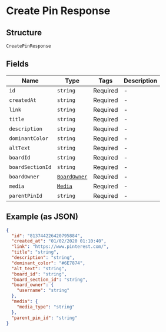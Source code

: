 
# Create Pin Response

## Structure

`CreatePinResponse`

## Fields

| Name | Type | Tags | Description |
|  --- | --- | --- | --- |
| `id` | `string` | Required | - |
| `createdAt` | `string` | Required | - |
| `link` | `string` | Required | - |
| `title` | `string` | Required | - |
| `description` | `string` | Required | - |
| `dominantColor` | `string` | Required | - |
| `altText` | `string` | Required | - |
| `boardId` | `string` | Required | - |
| `boardSectionId` | `string` | Required | - |
| `boardOwner` | [`BoardOwner`](../../doc/models/board-owner.md) | Required | - |
| `media` | [`Media`](../../doc/models/media.md) | Required | - |
| `parentPinId` | `string` | Required | - |

## Example (as JSON)

```json
{
  "id": "813744226420795884",
  "created_at": "01/02/2020 01:10:40",
  "link": "https://www.pinterest.com/",
  "title": "string",
  "description": "string",
  "dominant_color": "#6E7874",
  "alt_text": "string",
  "board_id": "string",
  "board_section_id": "string",
  "board_owner": {
    "username": "string"
  },
  "media": {
    "media_type": "string"
  },
  "parent_pin_id": "string"
}
```


